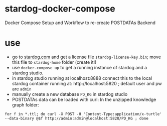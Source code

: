 # stardog-docker-compose
Docker Compose Setup and Workflow to re-create POSTDATAs Backend

# use

* go to [stardog.com](https://www.stardog.com/download-free/) and get a license file `stardog-license-key.bin`; move this file to `stardog-home` folder (create it!)
* use `docker-compose up` to get a running instance of stardog and a stardog studio. 
* in stardog studio running at localhost:8888 connect this to the local stardog container running at: http://localhost:5820 ; default user and pw are `admin`
* manually create a new database `PD_KG` in stardog studio
* POSTDATAs data can be loaded with curl: In the unzipped knowledge graph folder:
```
for f in *.ttl; do curl -X POST -H 'Content-Type:application/x-turtle' --data-binary @$f http://admin:admin@localhost:5820/PD_KG ; done
```


